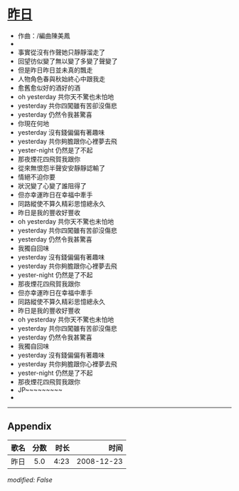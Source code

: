 # [昨日](https://music.163.com/song?id=30569078)

* 作曲：/編曲陳美鳳
* 
* 事實從沒有作聲她只靜靜溜走了
* 回望彷似變了無以變了多變了聲變了
* 但是昨日昨日並未真的飄走
* 人物角色春與秋始終心中跟我走
* 愈舊愈似好的酒好的酒
* oh yesterday 共你天不驚也未怕地
* yesterday 共你四闖雖有苦卻沒傷悲
* yesterday 仍然令我甚驚喜
* 你現在何地
* yesterday 沒有錢偏偏有著趣味
* yesterday 共你夠膽跟你心裡夢去飛
* yester-night 仍然是了不起
* 那夜煙花四飛賀我跟你
* 從來無恨怨半聲安安靜靜認輸了
* 情絕不迫你要
* 狀況變了心變了誰阻得了
* 但亦幸運昨日在幸福中牽手
* 同路縱使不算久精彩思憶總永久
* 昨日是我的豐收好豐收
* oh yesterday 共你天不驚也未怕地
* yesterday 共你四闖雖有苦卻沒傷悲
* yesterday 仍然令我甚驚喜
* 我獨自回味
* yesterday 沒有錢偏偏有著趣味
* yesterday 共你夠膽跟你心裡夢去飛
* yester-night 仍然是了不起
* 那夜煙花四飛賀我跟你
* 但亦幸運昨日在幸福中牽手
* 同路縱使不算久精彩思憶總永久
* 昨日是我的豐收好豐收
* oh yesterday 共你天不驚也未怕地
* yesterday 共你四闖雖有苦卻沒傷悲
* yesterday 仍然令我甚驚喜
* 我獨自回味
* yesterday 沒有錢偏偏有著趣味
* yesterday 共你夠膽跟你心裡夢去飛
* yester-night 仍然是了不起
* 那夜煙花四飛賀我跟你
* JP~~~~~~~~~
* 


---

## Appendix

|歌名|分数|时长|时间|
|:---|:---:|---:|---:|
|昨日|5.0|4:23|2008-12-23

*modified: False*